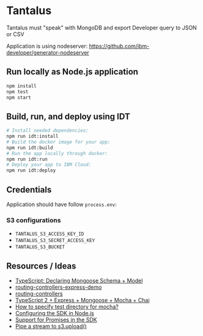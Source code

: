 # Tantalus

Tantalus must "speak" with MongoDB and export Developer query to JSON or CSV

Application is using nodeserver: https://github.com/ibm-developer/generator-nodeserver

## Run locally as Node.js application

```bash
npm install
npm test
npm start
```

## Build, run, and deploy using IDT

```bash
# Install needed dependencies:
npm run idt:install
# Build the docker image for your app:
npm run idt:build
# Run the app locally through docker:
npm run idt:run
# Deploy your app to IBM Cloud:
npm run idt:deploy
```

## Credentials

Application should have follow `process.env`: 

### S3 configurations

 - `TANTALUS_S3_ACCESS_KEY_ID`
 - `TANTALUS_S3_SECRET_ACCESS_KEY`
 - `TANTALUS_S3_BUCKET`

 ## Resources / Ideas

- [TypeScript: Declaring Mongoose Schema + Model](https://brianflove.com/2016/10/04/typescript-declaring-mongoose-schema-model/)
- [routing-controllers-express-demo](https://github.com/pleerock/routing-controllers-express-demo)
- [routing-controllers](https://github.com/typestack/routing-controllers)
- [TypeScript 2 + Express + Mongoose + Mocha + Chai](https://brianflove.com/2016/11/11/typescript-2-express-mongoose-mocha-chai/)
- [How to specify test directory for mocha?](https://stackoverflow.com/questions/10753288/how-to-specify-test-directory-for-mocha)
- [Configuring the SDK in Node.js](http://docs.amazonaws.cn/en_us/AWSJavaScriptSDK/guide/node-configuring.html)
- [Support for Promises in the SDK](https://aws.amazon.com/blogs/developer/support-for-promises-in-the-sdk/)
- [Pipe a stream to s3.upload()](https://stackoverflow.com/questions/37336050/pipe-a-stream-to-s3-upload/37366093#37366093)
